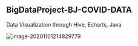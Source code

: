 ## BigDataProject-BJ-COVID-DATA

Data Visualization through Hive, Echarts, Java 

![image-20201101214829779](D:\大三下\HadoopApiTest\BigDataProject-BJ-COVID-DATA\图片2.png)